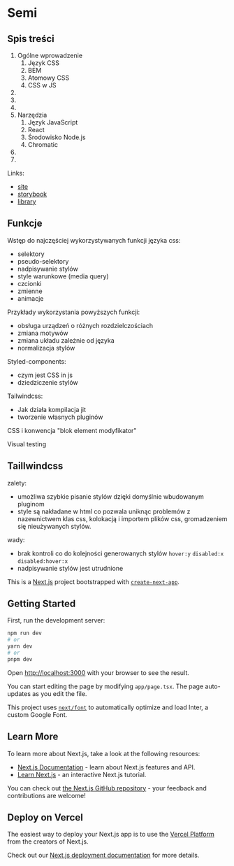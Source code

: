 # Semi

## Spis treści

1. Ogólne wprowadzenie
   1. Język CSS
   2. BEM
   3. Atomowy CSS
   3. CSS w JS
2.
3.
5.
6. Narzędzia
   1. Język JavaScript
   2. React
   3. Środowisko Node.js
   4. Chromatic
7. 
8. 

Links:

- [site](https://semi-beta.vercel.app)
- [storybook](https://master--646fb66e81a5f96d644f011a.chromatic.com)
- [library](https://www.chromatic.com/library?appId=646fb66e81a5f96d644f011a&branch=master)

## Funkcje

Wstęp do najczęściej wykorzystywanych funkcji języka css:

- selektory
- pseudo-selektory
- nadpisywanie stylów
- style warunkowe (media query)
- czcionki
- zmienne
- animacje

Przykłady wykorzystania powyższych funkcji:

- obsługa urządzeń o różnych rozdzielczościach
- zmiana motywów
- zmiana układu zależnie od języka
- normalizacja stylów

Styled-components:

- czym jest CSS in js
- dziedziczenie stylów

Tailwindcss:

- Jak działa kompilacja jit
- tworzenie własnych pluginów

CSS i konwencja "blok element modyfikator"

Visual testing

## Taillwindcss

zalety:

- umożliwa szybkie pisanie stylów dzięki domyślnie wbudowanym pluginom
- style są nakładane w html co pozwala uniknąc problemów z nazewnictwem klas css, kolokacją i importem plików css, gromadzeniem się nieużywanych stylów.

wady:

- brak kontroli co do kolejności generowanych stylów `hover:y` `disabled:x` `disabled:hover:x`
- nadpisywanie stylów jest utrudnione

This is a [Next.js](https://nextjs.org/) project bootstrapped with [`create-next-app`](https://github.com/vercel/next.js/tree/canary/packages/create-next-app).

## Getting Started

First, run the development server:

```bash
npm run dev
# or
yarn dev
# or
pnpm dev
```

Open [http://localhost:3000](http://localhost:3000) with your browser to see the result.

You can start editing the page by modifying `app/page.tsx`. The page auto-updates as you edit the file.

This project uses [`next/font`](https://nextjs.org/docs/basic-features/font-optimization) to automatically optimize and load Inter, a custom Google Font.

## Learn More

To learn more about Next.js, take a look at the following resources:

- [Next.js Documentation](https://nextjs.org/docs) - learn about Next.js features and API.
- [Learn Next.js](https://nextjs.org/learn) - an interactive Next.js tutorial.

You can check out [the Next.js GitHub repository](https://github.com/vercel/next.js/) - your feedback and contributions are welcome!

## Deploy on Vercel

The easiest way to deploy your Next.js app is to use the [Vercel Platform](https://vercel.com/new?utm_medium=default-template&filter=next.js&utm_source=create-next-app&utm_campaign=create-next-app-readme) from the creators of Next.js.

Check out our [Next.js deployment documentation](https://nextjs.org/docs/deployment) for more details.
